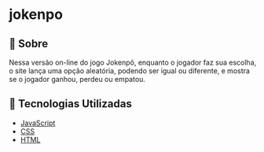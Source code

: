 # jokenpo

## 📝 Sobre

Nessa versão on-line do jogo Jokenpô, enquanto o jogador faz sua escolha, o site lança uma opção aleatória, 
podendo ser igual ou diferente, e mostra se o jogador ganhou, perdeu ou empatou.

## 🚀 Tecnologias Utilizadas

-   [JavaScript](https://developer.mozilla.org/en-US/docs/Web/javascript)
-   [CSS](https://developer.mozilla.org/en-US/docs/Web/CSS)
-   [HTML](https://developer.mozilla.org/en-US/docs/Web/HTML)
